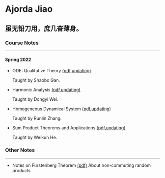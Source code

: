 # Ajorda Jiao

## 虽无铅刀用，庶几奋薄身。

### Course Notes

------

#### Spring 2022

- ODE: Qualitative Theory [(pdf,updating)](http://ajordajiao.github.io/Course_Notes/ODE_Qualitative_Theory.pdf?raw=true)

  Taught by Shaobo Gan.

- Harmonic Analysis [(pdf,updating)](http://ajordajiao.github.io/Course_Notes/Harmonic_Analysis.pdf?raw=true)

  Taught by Dongyi Wei.

- Homogeneous Dynamical System [(pdf,updating)](http://ajordajiao.github.io/Course_Notes/Homogeneous_Dynamics.pdf?raw=true)

  Taught by Runlin Zhang.

- Sum Product Theorems and Applications [(pdf,updating)](http://ajordajiao.github.io/Course_Notes/Sum_Product.pdf?raw=true)

  Taught by Weikun He.
  
  
  
### Other Notes

------

 - Notes on Furstenberg Theorem [(pdf)](http://ajordajiao.github.io/Other_Notes/Notes_on_Furstenberg_Theorem.pdf?raw=true)
   About non-commuting random products

